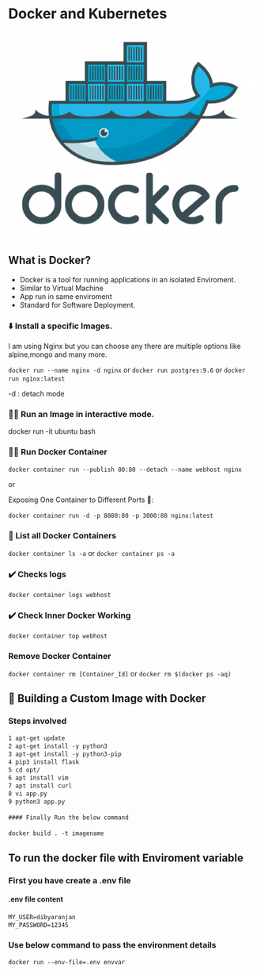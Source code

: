 # Docker and Kubernetes

<p align="center">
  <img src="utils/docker-logo.png">
</p>

## **What is Docker?**

* Docker is a tool for running applications in an isolated Enviroment.
* Similar to Virtual Machine
* App run in same enviroment
* Standard for Software Deployment.

### ⬇️ Install a specific Images.

I am using Nginx but you can choose any there are multiple options like alpine,mongo and many more.

`docker run --name nginx -d nginx` or `docker run postgres:9.6` or `docker run nginx:latest`

-d : detach mode

### 🏃‍♂️ Run an Image in interactive mode.

docker run -it ubuntu bash

### 🏃‍♂️ Run Docker Container

`docker container run --publish 80:80 --detach --name webhost nginx`

or 

Exposing One Container to Different Ports 🔌:

`docker container run -d -p 8080:80 -p 3000:80 nginx:latest`

### 📝 List all Docker Containers

`docker container ls -a` or `docker container ps -a`

### ✔️ Checks logs

`docker container logs webhost`

### ✔️ Check Inner Docker Working

`docker container top webhost`

### Remove Docker Container

`docker container rm [Container_Id]` or `docker rm $(docker ps -aq)`


## 🔨 Building a Custom Image with Docker
### Steps involved
```
1 apt-get update
2 apt-get install -y python3
3 apt-get install -y python3-pip
4 pip3 install flask
5 cd opt/
6 apt install vim
7 apt install curl
8 vi app.py
9 python3 app.py

#### Finally Run the below command

docker build . -t imagename

```

## To run the docker file with Enviroment variable
### First you have create a .env file
#### .env file content
```
MY_USER=dibyaranjan
MY_PASSWORD=12345
```
### Use below command to pass the environment details
```
docker run --env-file=.env envvar
```





 
















